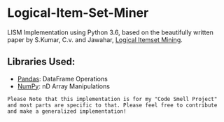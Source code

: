 # Logical-Item-Set-Miner
LISM Implementation using Python 3.6, based on the beautifully written paper by S.Kumar, C.v. and Jawahar, [Logical Itemset Mining](http://ieeexplore.ieee.org/stamp/stamp.jsp?tp=&arnumber=6406407&isnumber=6406400).

## Libraries Used:
 - [Pandas](https://pandas.pydata.org/): DataFrame Operations
 - [NumPy](http://www.numpy.org/): nD Array Manipulations

`Please Note that this implementation is for my "Code Smell Project" and most parts are specific to that. Please feel free to contribute and make a generalized implementation!`
